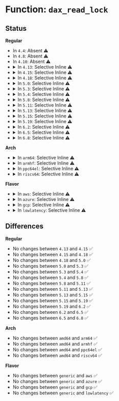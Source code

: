 # Function: <code>dax_read_lock</code>

## Status
<b>Regular</b>
<ul>
<li>
In <code>4.4</code>: Absent ⚠️
</li>
<li>
In <code>4.8</code>: Absent ⚠️
</li>
<li>
In <code>4.10</code>: Absent ⚠️
</li>
<li>
<details>
<summary>In <code>4.13</code>: Selective Inline ⚠️</summary>

```c
int dax_read_lock();
```

**Collision:** Unique Global

**Inline:** Selective

**Transformation:** False

**Instances:**

```
In drivers/dax/super.c (ffffffff8163cdf9)
Location: drivers/dax/super.c:36
Inline: True
Inline callers:
  - drivers/dax/super.c:dax_get_by_host
  - drivers/dax/super.c:__bdev_dax_supported
Direct callers:
  - fs/dax.c:dax_iomap_fault
  - fs/dax.c:dax_iomap_fault
  - fs/dax.c:dax_iomap_fault
  - fs/dax.c:dax_iomap_actor
  - fs/dax.c:__dax_zero_page_range
  - fs/dax.c:dax_writeback_mapping_range
```
**Symbols:**

```
ffffffff8163cad0-ffffffff8163cae7: dax_read_lock (STB_GLOBAL)
```
</details>
</li>
<li>
<details>
<summary>In <code>4.15</code>: Selective Inline ⚠️</summary>

```c
int dax_read_lock();
```

**Collision:** Unique Global

**Inline:** Selective

**Transformation:** False

**Instances:**

```
In drivers/dax/super.c (ffffffff816a5ac9)
Location: drivers/dax/super.c:37
Inline: True
Inline callers:
  - drivers/dax/super.c:dax_get_by_host
  - drivers/dax/super.c:__bdev_dax_supported
Direct callers:
  - fs/dax.c:dax_iomap_fault
  - fs/dax.c:dax_iomap_actor
  - fs/dax.c:__dax_zero_page_range
  - fs/dax.c:dax_iomap_pfn
  - fs/dax.c:dax_writeback_mapping_range
```
**Symbols:**

```
ffffffff816a5760-ffffffff816a5777: dax_read_lock (STB_GLOBAL)
```
</details>
</li>
<li>
<details>
<summary>In <code>4.18</code>: Selective Inline ⚠️</summary>

```c
int dax_read_lock();
```

**Collision:** Unique Global

**Inline:** Selective

**Transformation:** False

**Instances:**

```
In drivers/dax/super.c (ffffffff816e1ef3)
Location: drivers/dax/super.c:37
Inline: True
Inline callers:
  - drivers/dax/super.c:dax_get_by_host
Direct callers:
  - fs/dax.c:dax_iomap_actor
  - fs/dax.c:dax_iomap_pfn
```
**Symbols:**

```
ffffffff816e19b0-ffffffff816e19c7: dax_read_lock (STB_GLOBAL)
```
</details>
</li>
<li>
<details>
<summary>In <code>5.0</code>: Selective Inline ⚠️</summary>

```c
int dax_read_lock();
```

**Collision:** Unique Global

**Inline:** Selective

**Transformation:** False

**Instances:**

```
In drivers/dax/super.c (ffffffff81705313)
Location: drivers/dax/super.c:37
Inline: True
Inline callers:
  - drivers/dax/super.c:dax_get_by_host
Direct callers:
  - fs/dax.c:dax_iomap_actor
  - fs/dax.c:dax_iomap_pfn
```
**Symbols:**

```
ffffffff81704dd0-ffffffff81704de7: dax_read_lock (STB_GLOBAL)
```
</details>
</li>
<li>
<details>
<summary>In <code>5.3</code>: Selective Inline ⚠️</summary>

```c
int dax_read_lock();
```

**Collision:** Unique Global

**Inline:** Selective

**Transformation:** False

**Instances:**

```
In drivers/dax/super.c (ffffffff8173f1a3)
Location: drivers/dax/super.c:31
Inline: True
Inline callers:
  - drivers/dax/super.c:dax_get_by_host
  - drivers/dax/super.c:__bdev_dax_supported
Direct callers:
  - fs/dax.c:dax_iomap_actor
  - fs/dax.c:dax_iomap_pfn
```
**Symbols:**

```
ffffffff8173ec50-ffffffff8173ec67: dax_read_lock (STB_GLOBAL)
```
</details>
</li>
<li>
<details>
<summary>In <code>5.4</code>: Selective Inline ⚠️</summary>

```c
int dax_read_lock();
```

**Collision:** Unique Global

**Inline:** Selective

**Transformation:** False

**Instances:**

```
In drivers/dax/super.c (ffffffff81763383)
Location: drivers/dax/super.c:31
Inline: True
Inline callers:
  - drivers/dax/super.c:dax_get_by_host
  - drivers/dax/super.c:__bdev_dax_supported
Direct callers:
  - fs/dax.c:dax_iomap_actor
  - fs/dax.c:dax_iomap_pfn
```
**Symbols:**

```
ffffffff81762e30-ffffffff81762e47: dax_read_lock (STB_GLOBAL)
```
</details>
</li>
<li>
<details>
<summary>In <code>5.8</code>: Selective Inline ⚠️</summary>

```c
int dax_read_lock();
```

**Collision:** Unique Global

**Inline:** Selective

**Transformation:** False

**Instances:**

```
In drivers/dax/super.c (ffffffff81823223)
Location: drivers/dax/super.c:31
Inline: True
Inline callers:
  - drivers/dax/super.c:dax_get_by_host
  - drivers/dax/super.c:__bdev_dax_supported
  - drivers/dax/super.c:__generic_fsdax_supported
Direct callers:
  - fs/dax.c:dax_iomap_actor
  - fs/dax.c:dax_iomap_zero
  - fs/dax.c:dax_iomap_zero
  - fs/dax.c:dax_iomap_pfn
  - drivers/md/dm-table.c:device_supports_dax
```
**Symbols:**

```
ffffffff81822bf0-ffffffff81822c07: dax_read_lock (STB_GLOBAL)
```
</details>
</li>
<li>
<details>
<summary>In <code>5.11</code>: Selective Inline ⚠️</summary>

```c
int dax_read_lock();
```

**Collision:** Unique Global

**Inline:** Selective

**Transformation:** False

**Instances:**

```
In drivers/dax/super.c (ffffffff81831f63)
Location: drivers/dax/super.c:31
Inline: True
Inline callers:
  - drivers/dax/super.c:dax_get_by_host
  - drivers/dax/super.c:__bdev_dax_supported
  - drivers/dax/super.c:__generic_fsdax_supported
Direct callers:
  - fs/dax.c:dax_iomap_actor
  - fs/dax.c:dax_iomap_zero
  - fs/dax.c:dax_iomap_zero
  - fs/dax.c:dax_iomap_pfn
  - drivers/md/dm-table.c:device_not_dax_capable
```
**Symbols:**

```
ffffffff81831900-ffffffff81831917: dax_read_lock (STB_GLOBAL)
```
</details>
</li>
<li>
<details>
<summary>In <code>5.13</code>: Selective Inline ⚠️</summary>

```c
int dax_read_lock();
```

**Collision:** Unique Global

**Inline:** Selective

**Transformation:** False

**Instances:**

```
In drivers/dax/super.c (ffffffff81815693)
Location: drivers/dax/super.c:31
Inline: True
Inline callers:
  - drivers/dax/super.c:dax_get_by_host
  - drivers/dax/super.c:__bdev_dax_supported
  - drivers/dax/super.c:__generic_fsdax_supported
Direct callers:
  - fs/dax.c:dax_iomap_pte_fault
  - fs/dax.c:dax_iomap_actor
  - fs/dax.c:dax_iomap_zero
  - fs/dax.c:dax_iomap_zero
  - fs/dax.c:dax_iomap_pfn
  - drivers/md/dm-table.c:device_not_dax_capable
```
**Symbols:**

```
ffffffff81814b30-ffffffff81814b47: dax_read_lock (STB_GLOBAL)
```
</details>
</li>
<li>
<details>
<summary>In <code>5.15</code>: Selective Inline ⚠️</summary>

```c
int dax_read_lock();
```

**Collision:** Unique Global

**Inline:** Selective

**Transformation:** False

**Instances:**

```
In drivers/dax/super.c (ffffffff8189f99d)
Location: drivers/dax/super.c:49
Inline: True
Inline callers:
  - drivers/dax/super.c:generic_fsdax_supported
  - drivers/dax/super.c:dax_get_by_host
Direct callers:
  - fs/dax.c:dax_fault_iter
  - fs/dax.c:dax_fault_cow_page
  - fs/dax.c:dax_iomap_iter
  - fs/dax.c:dax_iomap_zero
  - fs/dax.c:dax_iomap_zero
```
**Symbols:**

```
ffffffff8189f2f0-ffffffff8189f307: dax_read_lock (STB_GLOBAL)
```
</details>
</li>
<li>
<details>
<summary>In <code>5.19</code>: Selective Inline ⚠️</summary>

```c
int dax_read_lock();
```

**Collision:** Unique Global

**Inline:** Selective

**Transformation:** False

**Instances:**

```
In drivers/dax/super.c (ffffffff819e9427)
Location: drivers/dax/super.c:41
Inline: True
Inline callers:
  - drivers/dax/super.c:fs_dax_get_by_bdev
Direct callers:
  - fs/dax.c:dax_fault_iter
  - fs/dax.c:dax_fault_cow_page
  - fs/dax.c:dax_iomap_iter
  - fs/dax.c:dax_zero_range
```
**Symbols:**

```
ffffffff819e8f20-ffffffff819e8f3d: dax_read_lock (STB_GLOBAL)
```
</details>
</li>
<li>
<details>
<summary>In <code>6.2</code>: Selective Inline ⚠️</summary>

```c
int dax_read_lock();
```

**Collision:** Unique Global

**Inline:** Selective

**Transformation:** False

**Instances:**

```
In drivers/dax/super.c (ffffffff81b65ae5)
Location: drivers/dax/super.c:45
Inline: True
Inline callers:
  - drivers/dax/super.c:dax_holder_notify_failure
  - drivers/dax/super.c:fs_dax_get_by_bdev
Direct callers:
  - fs/dax.c:dax_dedupe_file_range_compare
  - fs/dax.c:dax_fault_cow_page
  - fs/dax.c:dax_iomap_iter
  - fs/dax.c:dax_zero_range
  - fs/dax.c:dax_file_unshare
  - fs/dax.c:dax_iomap_direct_access
```
**Symbols:**

```
ffffffff81b65320-ffffffff81b6533d: dax_read_lock (STB_GLOBAL)
```
</details>
</li>
<li>
<details>
<summary>In <code>6.5</code>: Selective Inline ⚠️</summary>

```c
int dax_read_lock();
```

**Collision:** Unique Global

**Inline:** Selective

**Transformation:** False

**Instances:**

```
In drivers/dax/super.c (ffffffff81bb9105)
Location: drivers/dax/super.c:45
Inline: True
Inline callers:
  - drivers/dax/super.c:dax_holder_notify_failure
  - drivers/dax/super.c:fs_dax_get_by_bdev
Direct callers:
  - fs/dax.c:dax_range_compare_iter
  - fs/dax.c:dax_fault_cow_page
  - fs/dax.c:dax_iomap_iter
  - fs/dax.c:dax_zero_range
  - fs/dax.c:dax_unshare_iter
  - fs/dax.c:dax_iomap_direct_access
```
**Symbols:**

```
ffffffff81bb8920-ffffffff81bb893d: dax_read_lock (STB_GLOBAL)
```
</details>
</li>
<li>
<details>
<summary>In <code>6.8</code>: Selective Inline ⚠️</summary>

```c
int dax_read_lock();
```

**Collision:** Unique Global

**Inline:** Selective

**Transformation:** False

**Instances:**

```
In drivers/dax/super.c (ffffffff81c0d765)
Location: drivers/dax/super.c:45
Inline: True
Inline callers:
  - drivers/dax/super.c:dax_holder_notify_failure
  - drivers/dax/super.c:fs_dax_get_by_bdev
Direct callers:
  - fs/dax.c:dax_range_compare_iter
  - fs/dax.c:dax_fault_cow_page
  - fs/dax.c:dax_iomap_iter
  - fs/dax.c:dax_zero_range
  - fs/dax.c:dax_unshare_iter
  - fs/dax.c:dax_iomap_direct_access
```
**Symbols:**

```
ffffffff81c0cf80-ffffffff81c0cf9d: dax_read_lock (STB_GLOBAL)
```
</details>
</li>
</ul>
<b>Arch</b>
<ul>
<li>
<details>
<summary>In <code>arm64</code>: Selective Inline ⚠️</summary>

```c
int dax_read_lock();
```

**Collision:** Unique Global

**Inline:** Selective

**Transformation:** False

**Instances:**

```
In drivers/dax/super.c (ffff800010963070)
Location: drivers/dax/super.c:31
Inline: True
Inline callers:
  - drivers/dax/super.c:dax_get_by_host
  - drivers/dax/super.c:__bdev_dax_supported
Direct callers:
  - fs/dax.c:dax_iomap_actor
```
**Symbols:**

```
ffff800010962b90-ffff800010962bb4: dax_read_lock (STB_GLOBAL)
```
</details>
</li>
<li>
<details>
<summary>In <code>armhf</code>: Selective Inline ⚠️</summary>

```c
int dax_read_lock();
```

**Collision:** Unique Global

**Inline:** Selective

**Transformation:** False

**Instances:**

```
In drivers/dax/super.c (c0a3a398)
Location: drivers/dax/super.c:31
Inline: True
Inline callers:
  - drivers/dax/super.c:dax_get_by_host
  - drivers/dax/super.c:__bdev_dax_supported
```
**Symbols:**

```
c0a39a04-c0a39a28: dax_read_lock (STB_GLOBAL)
```
</details>
</li>
<li>
<details>
<summary>In <code>ppc64el</code>: Selective Inline ⚠️</summary>

```c
int dax_read_lock();
```

**Collision:** Unique Global

**Inline:** Selective

**Transformation:** False

**Instances:**

```
In drivers/dax/super.c (c000000000a19530)
Location: drivers/dax/super.c:31
Inline: True
Inline callers:
  - drivers/dax/super.c:dax_get_by_host
  - drivers/dax/super.c:__bdev_dax_supported
Direct callers:
  - fs/dax.c:dax_iomap_actor
  - fs/dax.c:dax_iomap_pfn
```
**Symbols:**

```
c000000000a18c10-c000000000a18c4c: dax_read_lock (STB_GLOBAL)
```
</details>
</li>
<li>
<details>
<summary>In <code>riscv64</code>: Selective Inline ⚠️</summary>

```c
int dax_read_lock();
```

**Collision:** Unique Global

**Inline:** Selective

**Transformation:** False

**Instances:**

```
In drivers/dax/super.c (ffffffe0005d074e)
Location: drivers/dax/super.c:31
Inline: True
Inline callers:
  - drivers/dax/super.c:dax_get_by_host
  - drivers/dax/super.c:__bdev_dax_supported
Direct callers:
  - fs/dax.c:dax_iomap_actor
```
**Symbols:**

```
ffffffe0005d01d0-ffffffe0005d01fa: dax_read_lock (STB_GLOBAL)
```
</details>
</li>
</ul>
<b>Flavor</b>
<ul>
<li>
<details>
<summary>In <code>aws</code>: Selective Inline ⚠️</summary>

```c
int dax_read_lock();
```

**Collision:** Unique Global

**Inline:** Selective

**Transformation:** False

**Instances:**

```
In drivers/dax/super.c (ffffffff81717a73)
Location: drivers/dax/super.c:31
Inline: True
Inline callers:
  - drivers/dax/super.c:dax_get_by_host
  - drivers/dax/super.c:__bdev_dax_supported
Direct callers:
  - fs/dax.c:dax_iomap_actor
  - fs/dax.c:dax_iomap_pfn
```
**Symbols:**

```
ffffffff81717520-ffffffff81717537: dax_read_lock (STB_GLOBAL)
```
</details>
</li>
<li>
<details>
<summary>In <code>azure</code>: Selective Inline ⚠️</summary>

```c
int dax_read_lock();
```

**Collision:** Unique Global

**Inline:** Selective

**Transformation:** False

**Instances:**

```
In drivers/dax/super.c (ffffffff816effa3)
Location: drivers/dax/super.c:31
Inline: True
Inline callers:
  - drivers/dax/super.c:dax_get_by_host
  - drivers/dax/super.c:__bdev_dax_supported
Direct callers:
  - fs/dax.c:dax_iomap_actor
  - fs/dax.c:dax_iomap_pfn
  - drivers/dax/device.c:dev_dax_huge_fault
  - drivers/dax/device.c:dev_dax_huge_fault
```
**Symbols:**

```
ffffffff816efa50-ffffffff816efa67: dax_read_lock (STB_GLOBAL)
```
</details>
</li>
<li>
<details>
<summary>In <code>gcp</code>: Selective Inline ⚠️</summary>

```c
int dax_read_lock();
```

**Collision:** Unique Global

**Inline:** Selective

**Transformation:** False

**Instances:**

```
In drivers/dax/super.c (ffffffff81756843)
Location: drivers/dax/super.c:31
Inline: True
Inline callers:
  - drivers/dax/super.c:dax_get_by_host
  - drivers/dax/super.c:__bdev_dax_supported
Direct callers:
  - fs/dax.c:dax_iomap_actor
  - fs/dax.c:dax_iomap_pfn
```
**Symbols:**

```
ffffffff817562f0-ffffffff81756307: dax_read_lock (STB_GLOBAL)
```
</details>
</li>
<li>
<details>
<summary>In <code>lowlatency</code>: Selective Inline ⚠️</summary>

```c
int dax_read_lock();
```

**Collision:** Unique Global

**Inline:** Selective

**Transformation:** False

**Instances:**

```
In drivers/dax/super.c (ffffffff81771ca3)
Location: drivers/dax/super.c:31
Inline: True
Inline callers:
  - drivers/dax/super.c:dax_get_by_host
  - drivers/dax/super.c:__bdev_dax_supported
Direct callers:
  - fs/dax.c:dax_iomap_actor
  - fs/dax.c:dax_iomap_pfn
```
**Symbols:**

```
ffffffff81771760-ffffffff81771777: dax_read_lock (STB_GLOBAL)
```
</details>
</li>
</ul>

## Differences
<b>Regular</b>
<ul>
<li>
No changes between <code>4.13</code> and <code>4.15</code> ✅
</li>
<li>
No changes between <code>4.15</code> and <code>4.18</code> ✅
</li>
<li>
No changes between <code>4.18</code> and <code>5.0</code> ✅
</li>
<li>
No changes between <code>5.0</code> and <code>5.3</code> ✅
</li>
<li>
No changes between <code>5.3</code> and <code>5.4</code> ✅
</li>
<li>
No changes between <code>5.4</code> and <code>5.8</code> ✅
</li>
<li>
No changes between <code>5.8</code> and <code>5.11</code> ✅
</li>
<li>
No changes between <code>5.11</code> and <code>5.13</code> ✅
</li>
<li>
No changes between <code>5.13</code> and <code>5.15</code> ✅
</li>
<li>
No changes between <code>5.15</code> and <code>5.19</code> ✅
</li>
<li>
No changes between <code>5.19</code> and <code>6.2</code> ✅
</li>
<li>
No changes between <code>6.2</code> and <code>6.5</code> ✅
</li>
<li>
No changes between <code>6.5</code> and <code>6.8</code> ✅
</li>
</ul>
<b>Arch</b>
<ul>
<li>
No changes between <code>amd64</code> and <code>arm64</code> ✅
</li>
<li>
No changes between <code>amd64</code> and <code>armhf</code> ✅
</li>
<li>
No changes between <code>amd64</code> and <code>ppc64el</code> ✅
</li>
<li>
No changes between <code>amd64</code> and <code>riscv64</code> ✅
</li>
</ul>
<b>Flavor</b>
<ul>
<li>
No changes between <code>generic</code> and <code>aws</code> ✅
</li>
<li>
No changes between <code>generic</code> and <code>azure</code> ✅
</li>
<li>
No changes between <code>generic</code> and <code>gcp</code> ✅
</li>
<li>
No changes between <code>generic</code> and <code>lowlatency</code> ✅
</li>
</ul>
